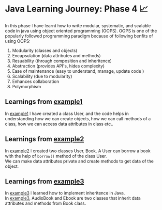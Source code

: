 # Java Learning Journey: Phase 4 📈

In this phase I have learnt how to write modular, systematic, and scalable code in java using object oriented programming (OOPS). OOPS is one of the popularly followed programming paradigm because of following benfits of using OOPS:
1) Modularity (classes and objects)
2) Encapsulation (data attributes and methods)
3) Resuability (through composition and inheritence)
4) Abstraction (provides API's, hides complexity)
5) Ease of maintenance (easy to understand, manage, update code )
6) Scalability (due to modularity)
7) Enhances collaboration
8) Polymorphism

## Learnings from [example1](example1/)
In [example1](example1/) I have created a class User, and the code helps in understanding how we can create objects, how we can call methods of a class, how we can access data attributes in class etc..  

## Learnings from [example2](example2/)
In [example2](example2/) I created two classes User, Book. A User can borrow a book with the help of ```borrow()``` method of the class User.  
We can make data attributes private and create methods to get data of the object.  

## Learnings from [example3](example3/)
In [example3](example3/) I learned how to implement inheritence in Java.  
In [example3](example3/), AudioBook and Ebook are two classes that inherit data attributes and methods from Book class.  


